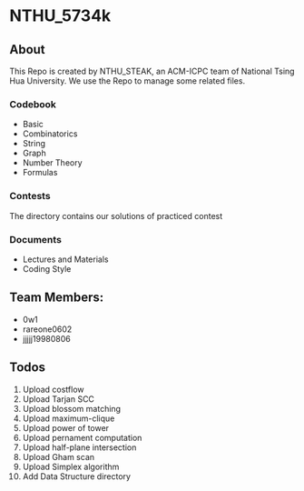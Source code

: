 # NTHU\_5734k

## About
This Repo is created by NTHU_STEAK, an ACM-ICPC team of National Tsing Hua University. We use the Repo to manage some related files.

### Codebook
- Basic
- Combinatorics
- String
- Graph
- Number Theory
- Formulas

### Contests
The directory contains our solutions of practiced contest

### Documents
- Lectures and Materials
- Coding Style

## Team Members:
- 0w1
- rareone0602
- jjjjj19980806


## Todos
1. Upload costflow
1. Upload Tarjan SCC
1. Upload blossom matching 
1. Upload maximum-clique
1. Upload power of tower
1. Upload pernament computation
1. Upload half-plane intersection
1. Upload Gham scan
1. Upload Simplex algorithm
1. Add Data Structure directory

